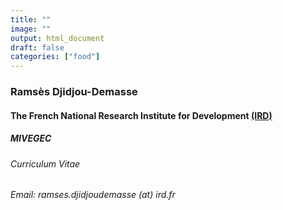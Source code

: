 ```yaml
---
title: ""
image: ""
output: html_document
draft: false
categories: ["food"]
---
```


### Ramsès Djidjou-Demasse

#### The French National Research Institute for Development [(IRD)](https://en.ird.fr/content/key-stakeholder-sustainable-development-science)
##### MIVEGEC

###### Curriculum Vitae

###### Email: ramses.djidjoudemasse (at) ird.fr
